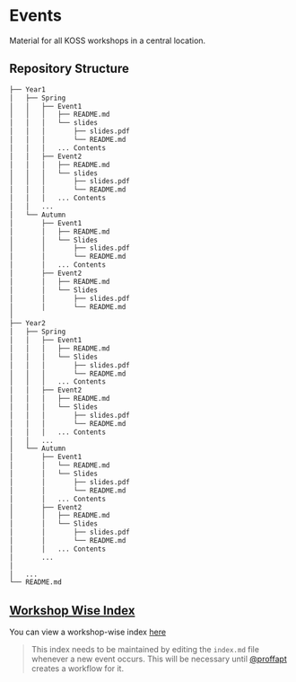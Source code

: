 # Events

Material for all KOSS workshops in a central location.

## Repository Structure

```graphql
├── Year1
│   ├── Spring                
│   │   ├── Event1             
│   │   │   ├── README.md
│   │   │   └── slides             
│   │   │       ├── slides.pdf               
│   │   │       └── README.md             
│   │   │   ... Contents
│   │   ├── Event2            
│   │   │   ├── README.md
│   │   │   └── slides             
│   │   │       ├── slides.pdf               
│   │   │       └── README.md             
│   │   │   ... Contents
│   │   ...
│   └── Autumn
│       ├── Event1
│       │   ├── README.md
│       │   └── Slides
│       │       ├── slides.pdf
│       │       └── README.md
│       │   ... Contents
│       ├── Event2
│       │   ├── README.md
│       │   └── Slides
│       │       ├── slides.pdf
│       │       └── README.md                 
│
├── Year2
│   ├── Spring
│   │   ├── Event1
│   │   │   ├── README.md
│   │   │   └── Slides
│   │   │       ├── slides.pdf
│   │   │       └── README.md
│   │   │   ... Contents
│   │   ├── Event2
│   │   │   ├── README.md
│   │   │   └── Slides
│   │   │       ├── slides.pdf
│   │   │       └── README.md
│   │   │   ... Contents
│   │   ...
│   └── Autumn                   
│       ├── Event1             
│       │   └── README.md 
│       │   └── Slides
│       │       ├── slides.pdf
│       │       └── README.md             
│       │   ... Contents
│       ├── Event2            
│       │   ├── README.md
│       │   └── Slides
│       │       ├── slides.pdf
│       │       └── README.md           
│       │   ... Contents
│       ...                 
│
│   ...
└── README.md
```

## [Workshop Wise Index](./index.md)

You can view a workshop-wise index [here](./index.md)

> This index needs to be maintained by editing the `index.md` file whenever a new event occurs. This will be necessary until [@proffapt](https://github.com/proffapt) creates a workflow for it.
